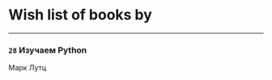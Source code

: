 # Wish list of books by [](https://plus.google.com/111832227548183917963)
---

### `28` Изучаем Python
Марк Лутц

